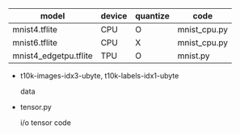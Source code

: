 model | device|quantize|code
-------|--------|----------|------
mnist4.tflite|CPU|  O  | mnist_cpu.py
mnist6.tflite|CPU|  X  | mnist_cpu.py
mnist4_edgetpu.tflite|TPU|  O | mnist.py

- t10k-images-idx3-ubyte, t10k-labels-idx1-ubyte

	data

- tensor.py

	i/o tensor code